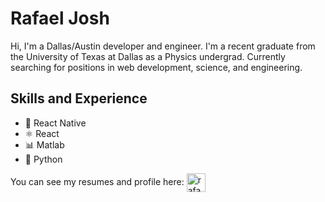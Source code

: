 # Rafael Josh

Hi, I'm a Dallas/Austin developer and engineer. I'm a recent graduate from the University of Texas at Dallas as a Physics undergrad. Currently searching for positions in web development, science, and engineering. 

## Skills and Experience
* 📱 React Native
* ⚛ React
* 📊 Matlab
* 🐍 Python


You can see my resumes and profile here:
<a href="https://linkedin.com/in/rafael-josh-261552153" target="blank"><img align="center" src="https://cdn.jsdelivr.net/npm/simple-icons@3.0.1/icons/linkedin.svg" alt="rafael-josh-261552153" height="30" width="30" /></a>
</p>
